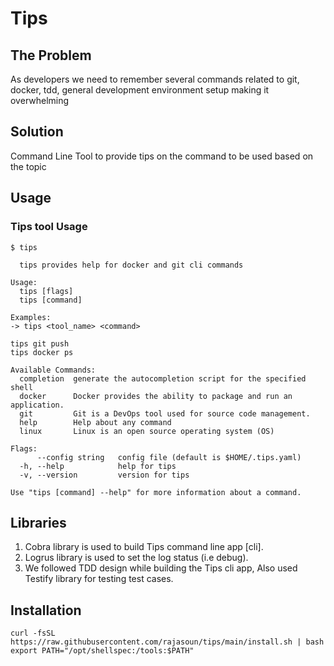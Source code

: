 # Tips

## The Problem

As developers we need to remember several commands related to git, docker, tdd, general development environment setup making it overwhelming

## Solution

Command Line Tool to provide tips on the command to be used based on the topic


## Usage

### Tips tool Usage
```
$ tips

  tips provides help for docker and git cli commands

Usage:
  tips [flags]
  tips [command]

Examples:
-> tips <tool_name> <command>

tips git push
tips docker ps

Available Commands:
  completion  generate the autocompletion script for the specified shell
  docker      Docker provides the ability to package and run an application.
  git         Git is a DevOps tool used for source code management.
  help        Help about any command
  linux       Linux is an open source operating system (OS)

Flags:
      --config string   config file (default is $HOME/.tips.yaml)
  -h, --help            help for tips
  -v, --version         version for tips

Use "tips [command] --help" for more information about a command.
```

## Libraries

1. Cobra library  is used to build Tips command line app [cli].
2. Logrus library is used to set the log status (i.e debug).
3. We followed TDD design while building the Tips cli app, Also used Testify library for testing test cases.


##  Installation

```
curl -fsSL https://raw.githubusercontent.com/rajasoun/tips/main/install.sh | bash
export PATH="/opt/shellspec:/tools:$PATH"
```
